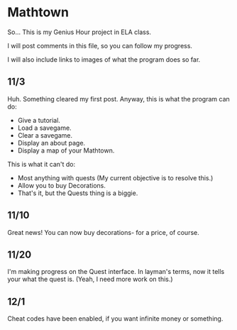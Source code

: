 # Mathtown
So... This is my Genius Hour project in ELA class.

I will post comments in this file, so you can follow my progress.

I will also include links to images of what the program does so far.

## 11/3

Huh. Something cleared my first post. Anyway, this is what the program can do:
* Give a tutorial.
* Load a savegame.
* Clear a savegame.
* Display an about page.
* Display a map of your Mathtown.

This is what it can't do:
* Most anything with quests (My current objective is to resolve this.)
* Allow you to buy Decorations.
* That's it, but the Quests thing is a biggie.

## 11/10

Great news! You can now buy decorations- for a price, of course.

## 11/20

I'm making progress on the Quest interface. In layman's terms, now it tells your what the quest is. (Yeah, I need more work on this.)

## 12/1

Cheat codes have been enabled, if you want infinite money or something.
